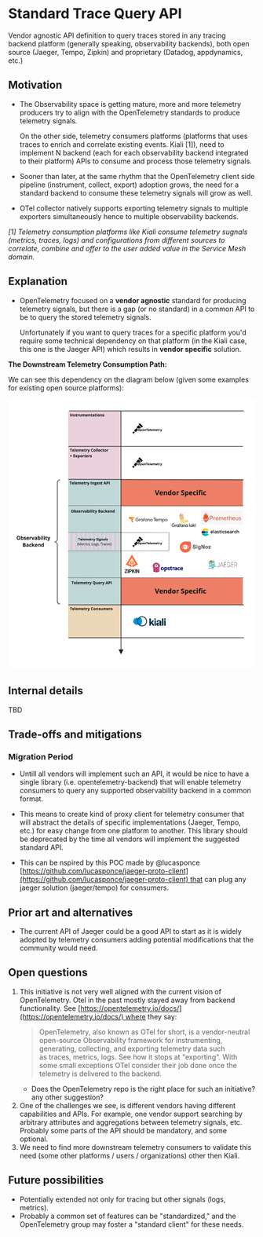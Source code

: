 # Standard Trace Query API

Vendor agnostic API definition to query traces stored in any tracing backend platform (generally speaking, observability backends), both open source (Jaeger, Tempo, Zipkin) and proprietary (Datadog, appdynamics, etc.)

## Motivation

- The Observability space is getting mature, more and more telemetry producers try to align with the OpenTelemetry standards to produce telemetry signals.

  On the other side, telemetry consumers platforms (platforms that uses traces to enrich and correlate existing events. Kiali [1]), need to implement N backend (each for each observability backend integrated to their platform) APIs to consume and process those telemetry signals.

- Sooner than later, at the same rhythm that the OpenTelemetry client side pipeline (instrument, collect, export) adoption grows, the need for a standard backend to consume these telemetry signals will grow as well.

- OTel collector natively supports exporting telemetry signals to multiple exporters simultaneously hence to multiple observability backends.

_[1] Telemetry consumption platforms like Kiali consume telemetry sugnals (metrics, traces, logs) and configurations from different sources to correlate, combine and offer to the user added value in the Service Mesh domain._

## Explanation

- OpenTelemetry focused on a **vendor agnostic** standard for producing telemetry signals, but there is a gap (or no standard) in a common API to be to query the stored telemetry signals.

  Unfortunately if you want to query traces for a specific platform you'd require some technical dependency on that platform (in the Kiali case, this one is the Jaeger API) which results in **vendor specific** solution.

**The Downstream Telemetry Consumption Path:**

We can see this dependency on the diagram below (given some examples for existing open source platforms):

![Downstream Telemetry Consumption Path](img/0215-telemetry-consumption-path.jpg)

## Internal details

TBD

## Trade-offs and mitigations

### Migration Period

- Untill all vendors will implement such an API, it would be nice to have a single library (i.e. opentelemetry-backend) that will enable telemetry consumers to query any supported observability backend in a common format.
- This means to create kind of proxy client for telemetry consumer that will abstract the details of specific implementations (Jaeger, Tempo, etc.) for easy change from one platform to another.
  This library should be deprecated by the time all vendors will implement the suggested standard API.

- This can be nspired by this POC made by @lucasponce [https://github.com/lucasponce/jaeger-proto-client](https://github.com/lucasponce/jaeger-proto-client) that can plug any jaeger solution (jaeger/tempo) for consumers.

## Prior art and alternatives

- The current API of Jaeger could be a good API to start as it is widely adopted by telemetry consumers adding potential modifications that the community would need.

## Open questions

1. This initiative is not very well aligned with the current vision of OpenTelemetry. Otel in the past mostly stayed away from backend functionality. See [https://opentelemetry.io/docs/](https://opentelemetry.io/docs/) where they say:
   > OpenTelemetry, also known as OTel for short, is a vendor-neutral open-source Observability framework for instrumenting, generating, collecting, and exporting telemetry data such as traces, metrics, logs.
   > See how it stops at "exporting". With some small exceptions OTel consider their job done once the telemetry is delivered to the backend.
   - Does the OpenTelemetry repo is the right place for such an initiative? any other suggestion?
2. One of the challenges we see, is different vendors having different capabilities and APIs. For example, one vendor support searching by arbitrary attributes and aggregations between telemetry signals, etc. Probably some parts of the API should be mandatory, and some optional.
3. We need to find more downstream telemetry consumers to validate this need (some other platforms / users / organizations) other then Kiali.

## Future possibilities

- Potentially extended not only for tracing but other signals (logs, metrics).
- Probably a common set of features can be "standardized," and the OpenTelemetry group may foster a "standard client" for these needs.
